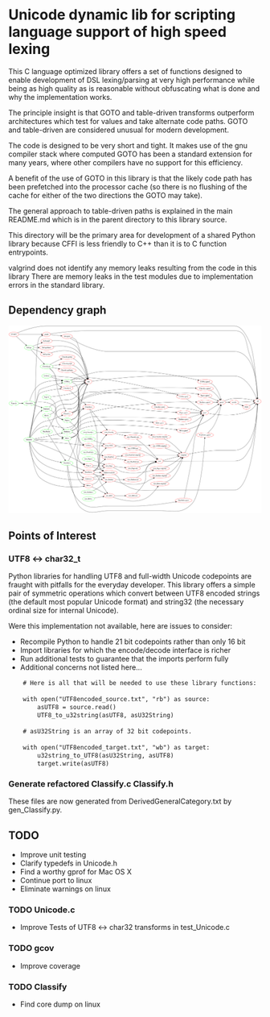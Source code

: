 # Unicode dynamic lib for scripting language support of high speed lexing
This C language optimized library offers
a set of functions designed to enable
development of DSL lexing/parsing
at very high performance while being
as high quality as is reasonable without
obfuscating what is done and
why the implementation works.

The principle insight is that
GOTO and table-driven transforms
outperform architectures which
test for values and take alternate code paths.
GOTO and table-driven are considered unusual
for modern development.

The code is designed to be very short and tight.
It makes use of the gnu compiler stack where
computed GOTO has been a standard extension for many years,
where other compilers have no support for this efficiency.

A benefit of the use of GOTO in this library
is that the likely code path has been
prefetched into the processor cache
(so there is no flushing of the cache for
either of the two directions the GOTO may take).

The general approach to table-driven paths
is explained in the main README.md
which is in the parent directory to this library source.

This directory will be the primary area
for development of a shared Python library
because CFFI is less friendly to C++
than it is to C function entrypoints.

valgrind does not identify any memory leaks
resulting from the code in this library
There are memory leaks in the test modules
due to implementation errors in the standard library.

## Dependency graph
![Dependency Graph](Makefile.png)

## Points of Interest

### UTF8 <-> char32_t
Python libraries for handling UTF8 and full-width Unicode codepoints
are fraught with pitfalls for the everyday developer.
This library offers a simple pair of symmetric operations which convert
between UTF8 encoded strings (the default most popular Unicode format)
and string32 (the necessary ordinal size for internal Unicode).

Were this implementation not available, here are issues to consider:
* Recompile Python to handle 21 bit codepoints rather than only 16 bit
* Import libraries for which the encode/decode interface is richer
* Run additional tests to guarantee that the imports perform fully
* Additional concerns not listed here...

```
    # Here is all that will be needed to use these library functions:
    
    with open("UTF8encoded_source.txt", "rb") as source:
        asUTF8 = source.read()
        UTF8_to_u32string(asUTF8, asU32String)

    # asU32String is an array of 32 bit codepoints.
    
    with open("UTF8encoded_target.txt", "wb") as target:
        u32string_to_UTF8(asU32String, asUTF8)
        target.write(asUTF8)
```

### Generate refactored Classify.c Classify.h
These files are now generated from DerivedGeneralCategory.txt by
gen_Classify.py.

## TODO
* Improve unit testing
* Clarify typedefs in Unicode.h
* Find a worthy gprof for Mac OS X
* Continue port to linux
* Eliminate warnings on linux

### TODO Unicode.c
* Improve Tests of UTF8 <-> char32 transforms in test_Unicode.c

### TODO gcov
* Improve coverage

### TODO Classify
* Find core dump on linux
